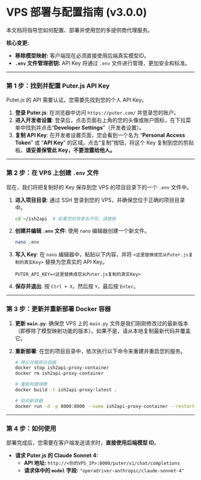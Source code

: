 # VPS 部署与配置指南 (v3.0.0)

本文档将指导您如何配置、部署并使用您的多提供商代理服务。

**核心变更:**
- **移除模型映射:** 客户端现在必须直接使用后端真实模型ID。
- **`.env` 文件管理密钥:** API Key 将通过 `.env` 文件进行管理，更加安全和标准。

---

### 第 1 步：找到并配置 Puter.js API Key

Puter.js 的 API 需要认证。您需要先找到您的个人 API Key。

1.  **登录 Puter.js**: 在浏览器中访问 `https://puter.com/` 并登录您的账户。
2.  **进入开发者设置**: 登录后，点击页面右上角的您的头像或账户图标，在下拉菜单中找到并点击“**Developer Settings**”（开发者设置）。
3.  **复制 API Key**: 在开发者设置页面，您会看到一个名为 “**Personal Access Token**” 或 “**API Key**” 的区域。点击“复制”按钮，将这个 Key 复制到您的剪贴板。**请妥善保管此 Key，不要泄露给他人。**

---

### 第 2 步：在 VPS 上创建 `.env` 文件

现在，我们将把复制好的 Key 保存到您 VPS 的项目目录下的一个 `.env` 文件中。

1.  **进入项目目录**:
    通过 SSH 登录到您的 VPS，并确保您位于正确的项目目录中。
    ```bash
    cd ~/ish2api  # 如果您的目录名不同，请替换
    ```

2.  **创建并编辑 `.env` 文件**:
    使用 `nano` 编辑器创建一个新文件。
    ```bash
    nano .env
    ```

3.  **写入 Key**:
    在 `nano` 编辑器中，粘贴以下内容，并将 `<这里替换成您从Puter.js复制的真实Key>` 替换为您真实的 API Key。
    ```
    PUTER_API_KEY=<这里替换成您从Puter.js复制的真实Key>
    ```

4.  **保存并退出**: 按 `Ctrl + X`，然后按 `Y`，最后按 `Enter`。

---

### 第 3 步：更新并重新部署 Docker 容器

1.  **更新 `main.py`**:
    确保您 VPS 上的 `main.py` 文件是我们刚刚修改过的最新版本（即移除了模型映射功能的版本）。如果不是，请从本地复制最新代码并覆盖它。

2.  **重新部署**:
    在您的项目目录中，依次执行以下命令来重建并重启您的服务。
    ```bash
    # 停止并移除旧容器
    docker stop ish2api-proxy-container
    docker rm ish2api-proxy-container

    # 重新构建镜像
    docker build -t ish2api-proxy:latest .

    # 启动新容器
    docker run -d -p 8000:8000 --name ish2api-proxy-container --restart unless-stopped ish2api-proxy:latest
    ```

---

### 第 4 步：如何使用

部署完成后，您需要在客户端发送请求时，**直接使用后端模型 ID**。

- **请求 Puter.js 的 Claude Sonnet 4:**
  - **API 地址:** `http://<你的VPS_IP>:8000/puter/v1/chat/completions`
  - **请求体中的 `model` 字段:** `"operadriver-anthropic/claude-sonnet-4"`